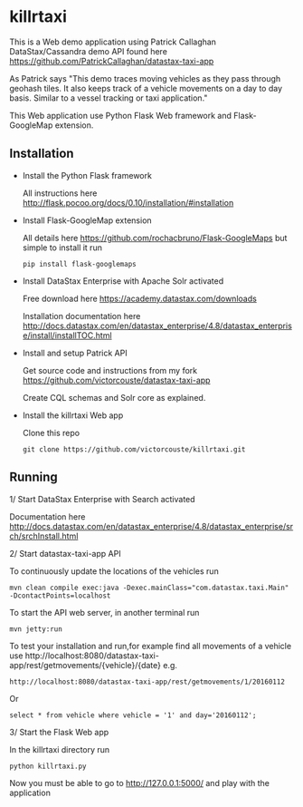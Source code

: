 # killrtaxi

This is a Web demo application using Patrick Callaghan DataStax/Cassandra demo API found here https://github.com/PatrickCallaghan/datastax-taxi-app

As Patrick says "This demo traces moving vehicles as they pass through geohash tiles. It also keeps track of a vehicle movements on a day to day basis. Similar to a vessel tracking or taxi application."

This Web application use Python Flask Web framework and Flask-GoogleMap extension.

## Installation

* Install the Python Flask framework

  All instructions here http://flask.pocoo.org/docs/0.10/installation/#installation
  
* Install Flask-GoogleMap extension

  All details here https://github.com/rochacbruno/Flask-GoogleMaps but simple to install it run
  
      pip install flask-googlemaps
  
* Install DataStax Enterprise with Apache Solr activated

  Free download here https://academy.datastax.com/downloads
  
  Installation documentation here http://docs.datastax.com/en/datastax_enterprise/4.8/datastax_enterprise/install/installTOC.html

* Install and setup Patrick API

  Get source code and instructions from my fork https://github.com/victorcouste/datastax-taxi-app
  
  Create CQL schemas and Solr core as explained.

* Install the killrtaxi Web app

  Clone this repo

      git clone https://github.com/victorcouste/killrtaxi.git


## Running

1/ Start DataStax Enterprise with Search activated

Documentation here http://docs.datastax.com/en/datastax_enterprise/4.8/datastax_enterprise/srch/srchInstall.html

2/ Start datastax-taxi-app API

To continuously update the locations of the vehicles run 
	
	mvn clean compile exec:java -Dexec.mainClass="com.datastax.taxi.Main" -DcontactPoints=localhost
	
To start the API web server, in another terminal run 

	mvn jetty:run
	
To test your installation and run,for example find all movements of a vehicle use http://localhost:8080/datastax-taxi-app/rest/getmovements/{vehicle}/{date} e.g.

	http://localhost:8080/datastax-taxi-app/rest/getmovements/1/20160112

Or

	select * from vehicle where vehicle = '1' and day='20160112';

3/ Start the Flask Web app

  In the killrtaxi directory run
  
    python killrtaxi.py
  
  Now you must be able to go to http://127.0.0.1:5000/ and play with the application
